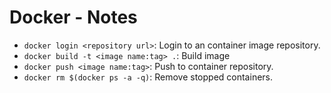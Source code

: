 # Docker - Notes

* `docker login <repository url>`: Login to an container image repository.
* `docker build -t <image name:tag> .`: Build image
* `docker push <image name:tag>`: Push to container repository.
* `docker rm $(docker ps -a -q)`: Remove stopped containers.

